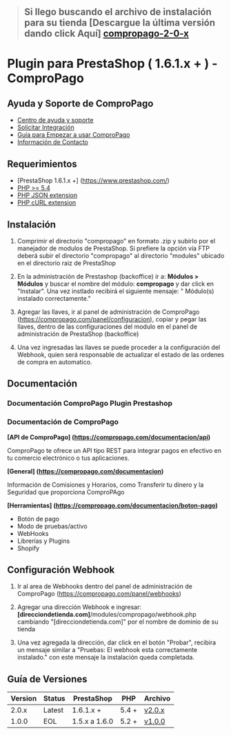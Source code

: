 > ## Si llego buscando el archivo de instalación para su tienda [Descargue la última versión dando click Aquí] [compropago-2-0-x]

Plugin para PrestaShop ( 1.6.1.x + ) - ComproPago 
=================================================

## Ayuda y Soporte de ComproPago

- [Centro de ayuda y soporte](https://compropago.com/ayuda-y-soporte)
- [Solicitar Integración](https://compropago.com/integracion)
- [Guía para Empezar a usar ComproPago](https://compropago.com/ayuda-y-soporte/como-comenzar-a-usar-compropago)
- [Información de Contacto](https://compropago.com/contacto)

## Requerimientos
* [PrestaShop 1.6.1.x +] (https://www.prestashop.com/)
* [PHP >= 5.4](http://www.php.net/)
* [PHP JSON extension](http://php.net/manual/en/book.json.php)
* [PHP cURL extension](http://php.net/manual/en/book.curl.php)


## Instalación

1. Comprimir el directorio "compropago" en formato .zip y subirlo por el manejador de modulos de PrestaShop. Si prefiere la opción vía FTP deberá subir el directorio "compropago" al directorio "modules" ubicado en el directorio raiz de PrestaShop
	
2. En la administración de Prestashop (backoffice) ir a: **Módulos > Módulos** y buscar el nombre del módulo: **compropago** y dar click en "Instalar". Una vez instlado recibirá el siguiente mensaje: " Módulo(s) instalado correctamente."<br />

3. Agregar las llaves, ir al panel de administración de ComproPago (https://compropago.com/panel/configuracion), copiar y pegar las llaves, dentro de las configuraciones del modulo en el panel de administración de PrestaShop (backoffice)

4. Una vez ingresadas las llaves se puede proceder a la configuración del Webhook, quien será responsable de actualizar el estado de las ordenes de compra en automatico. 

## Documentación
### Documentación ComproPago Plugin Prestashop

### Documentación de ComproPago
**[API de ComproPago] (https://compropago.com/documentacion/api)**

ComproPago te ofrece un API tipo REST para integrar pagos en efectivo en tu comercio electrónico o tus aplicaciones.


**[General] (https://compropago.com/documentacion)**

Información de Comisiones y Horarios, como Transferir tu dinero y la Seguridad que proporciona ComproPAgo


**[Herramientas] (https://compropago.com/documentacion/boton-pago)**
* Botón de pago
* Modo de pruebas/activo
* WebHooks
* Librerías y Plugins
* Shopify

## Configuración Webhook

1. Ir al area de Webhooks dentro del panel de administración de ComproPago (https://compropago.com/panel/webhooks)

2. Agregar una dirección Webhook e ingresar: <b> [direcciondetienda.com]</b>/modules/compropago/webhook.php cambiando "[direcciondetienda.com]" por el nombre de dominio de su tienda

3. Una vez agregada la dirección, dar click en el botón "Probar", recibira un mensaje similar a "Pruebas: El webhook esta correctamente instalado." con este mensaje la instalación queda completada.


## Guía de Versiones

| Version | Status      |  PrestaShop   | PHP     | Archivo                    | 
|---------|-------------|---------------|---------|----------------------------|
| 2.0.x   | Latest      | 1.6.1.x + 	| 5.4 +   | [v2.0.x][compropago-2-0-x] |
| 1.0.0   | EOL		| 1.5.x a 1.6.0 | 5.2 +   | [v1.0.0][compropago-1-0-0] |

[compropago-2-0-x]: https://s3.amazonaws.com/compropago/plugins/prestashop/compropago-ps-2-0-1.zip
[compropago-1-0-0]: https://s3.amazonaws.com/compropago/plugins/prestashop/compropago-ps-1-0-0.zip
